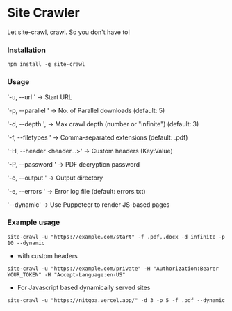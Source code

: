 # Site Crawler
Let site-crawl, crawl. So you don't have to!

### Installation
```
npm install -g site-crawl
```

### Usage 
'-u, --url <url>' -> Start URL

'-p, --parallel <number>' -> No. of Parallel downloads (default: 5)

'-d, --depth <depth>', -> Max crawl depth (number or "infinite") (default: 3)

'-f, --filetypes <types>' ->  Comma-separated extensions (default: .pdf)

'-H, --header <header...>' -> Custom headers (Key:Value)

'-P, --password <password>' -> PDF decryption password

'-o, --output <path>' -> Output directory

'-e, --errors <file>' -> Error log file (default: errors.txt)

'--dynamic' -> Use Puppeteer to render JS-based pages

### Example usage 
```
site-crawl -u "https://example.com/start" -f .pdf,.docx -d infinite -p 10 --dynamic
```

- with custom headers
```
site-crawl -u "https://example.com/private" -H "Authorization:Bearer YOUR_TOKEN" -H "Accept-Language:en-US"
```

- For Javascript based dynamically served sites
```
site-crawl -u "https://nitgoa.vercel.app/" -d 3 -p 5 -f .pdf --dynamic
```



